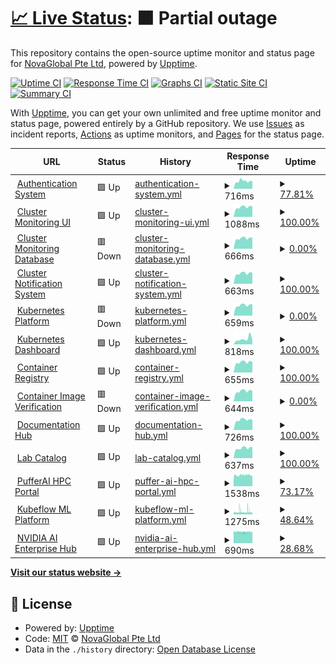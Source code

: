 # [📈 Live Status](https://nvgsg.github.io/lab-upptime): <!--live status--> **🟧 Partial outage**

This repository contains the open-source uptime monitor and status page for [NovaGlobal Pte Ltd](novaglobal.com.sg), powered by [Upptime](https://github.com/upptime/upptime).

[![Uptime CI](https://github.com/nvgsg/lab-upptime/workflows/Uptime%20CI/badge.svg)](https://github.com/nvgsg/lab-upptime/actions?query=workflow%3A%22Uptime+CI%22)
[![Response Time CI](https://github.com/nvgsg/lab-upptime/workflows/Response%20Time%20CI/badge.svg)](https://github.com/nvgsg/lab-upptime/actions?query=workflow%3A%22Response+Time+CI%22)
[![Graphs CI](https://github.com/nvgsg/lab-upptime/workflows/Graphs%20CI/badge.svg)](https://github.com/nvgsg/lab-upptime/actions?query=workflow%3A%22Graphs+CI%22)
[![Static Site CI](https://github.com/nvgsg/lab-upptime/workflows/Static%20Site%20CI/badge.svg)](https://github.com/nvgsg/lab-upptime/actions?query=workflow%3A%22Static+Site+CI%22)
[![Summary CI](https://github.com/nvgsg/lab-upptime/workflows/Summary%20CI/badge.svg)](https://github.com/nvgsg/lab-upptime/actions?query=workflow%3A%22Summary+CI%22)

With [Upptime](https://upptime.js.org), you can get your own unlimited and free uptime monitor and status page, powered entirely by a GitHub repository. We use [Issues](https://github.com/nvgsg/lab-upptime/issues) as incident reports, [Actions](https://github.com/nvgsg/lab-upptime/actions) as uptime monitors, and [Pages](https://nvgsg.github.io/lab-upptime) for the status page.

<!--start: status pages-->
<!-- This summary is generated by Upptime (https://github.com/upptime/upptime) -->
<!-- Do not edit this manually, your changes will be overwritten -->
<!-- prettier-ignore -->
| URL | Status | History | Response Time | Uptime |
| --- | ------ | ------- | ------------- | ------ |
| <img alt="" src="https://icons.duckduckgo.com/ip3/auth.lab.novaglobal.com.sg.ico" height="13"> [Authentication System](https://auth.lab.novaglobal.com.sg) | 🟩 Up | [authentication-system.yml](https://github.com/nvgsg/lab-upptime/commits/HEAD/history/authentication-system.yml) | <details><summary><img alt="Response time graph" src="./graphs/authentication-system/response-time-week.png" height="20"> 716ms</summary><br><a href="https://nvgsg.github.io/lab-upptime/history/authentication-system"><img alt="Response time 997" src="https://img.shields.io/endpoint?url=https%3A%2F%2Fraw.githubusercontent.com%2Fnvgsg%2Flab-upptime%2FHEAD%2Fapi%2Fauthentication-system%2Fresponse-time.json"></a><br><a href="https://nvgsg.github.io/lab-upptime/history/authentication-system"><img alt="24-hour response time 707" src="https://img.shields.io/endpoint?url=https%3A%2F%2Fraw.githubusercontent.com%2Fnvgsg%2Flab-upptime%2FHEAD%2Fapi%2Fauthentication-system%2Fresponse-time-day.json"></a><br><a href="https://nvgsg.github.io/lab-upptime/history/authentication-system"><img alt="7-day response time 716" src="https://img.shields.io/endpoint?url=https%3A%2F%2Fraw.githubusercontent.com%2Fnvgsg%2Flab-upptime%2FHEAD%2Fapi%2Fauthentication-system%2Fresponse-time-week.json"></a><br><a href="https://nvgsg.github.io/lab-upptime/history/authentication-system"><img alt="30-day response time 717" src="https://img.shields.io/endpoint?url=https%3A%2F%2Fraw.githubusercontent.com%2Fnvgsg%2Flab-upptime%2FHEAD%2Fapi%2Fauthentication-system%2Fresponse-time-month.json"></a><br><a href="https://nvgsg.github.io/lab-upptime/history/authentication-system"><img alt="1-year response time 997" src="https://img.shields.io/endpoint?url=https%3A%2F%2Fraw.githubusercontent.com%2Fnvgsg%2Flab-upptime%2FHEAD%2Fapi%2Fauthentication-system%2Fresponse-time-year.json"></a></details> | <details><summary><a href="https://nvgsg.github.io/lab-upptime/history/authentication-system">77.81%</a></summary><a href="https://nvgsg.github.io/lab-upptime/history/authentication-system"><img alt="All-time uptime 73.61%" src="https://img.shields.io/endpoint?url=https%3A%2F%2Fraw.githubusercontent.com%2Fnvgsg%2Flab-upptime%2FHEAD%2Fapi%2Fauthentication-system%2Fuptime.json"></a><br><a href="https://nvgsg.github.io/lab-upptime/history/authentication-system"><img alt="24-hour uptime 100.00%" src="https://img.shields.io/endpoint?url=https%3A%2F%2Fraw.githubusercontent.com%2Fnvgsg%2Flab-upptime%2FHEAD%2Fapi%2Fauthentication-system%2Fuptime-day.json"></a><br><a href="https://nvgsg.github.io/lab-upptime/history/authentication-system"><img alt="7-day uptime 77.81%" src="https://img.shields.io/endpoint?url=https%3A%2F%2Fraw.githubusercontent.com%2Fnvgsg%2Flab-upptime%2FHEAD%2Fapi%2Fauthentication-system%2Fuptime-week.json"></a><br><a href="https://nvgsg.github.io/lab-upptime/history/authentication-system"><img alt="30-day uptime 51.02%" src="https://img.shields.io/endpoint?url=https%3A%2F%2Fraw.githubusercontent.com%2Fnvgsg%2Flab-upptime%2FHEAD%2Fapi%2Fauthentication-system%2Fuptime-month.json"></a><br><a href="https://nvgsg.github.io/lab-upptime/history/authentication-system"><img alt="1-year uptime 73.61%" src="https://img.shields.io/endpoint?url=https%3A%2F%2Fraw.githubusercontent.com%2Fnvgsg%2Flab-upptime%2FHEAD%2Fapi%2Fauthentication-system%2Fuptime-year.json"></a></details>
| <img alt="" src="https://icons.duckduckgo.com/ip3/monitor.lab.novaglobal.com.sg.ico" height="13"> [Cluster Monitoring UI](https://monitor.lab.novaglobal.com.sg) | 🟩 Up | [cluster-monitoring-ui.yml](https://github.com/nvgsg/lab-upptime/commits/HEAD/history/cluster-monitoring-ui.yml) | <details><summary><img alt="Response time graph" src="./graphs/cluster-monitoring-ui/response-time-week.png" height="20"> 1088ms</summary><br><a href="https://nvgsg.github.io/lab-upptime/history/cluster-monitoring-ui"><img alt="Response time 1280" src="https://img.shields.io/endpoint?url=https%3A%2F%2Fraw.githubusercontent.com%2Fnvgsg%2Flab-upptime%2FHEAD%2Fapi%2Fcluster-monitoring-ui%2Fresponse-time.json"></a><br><a href="https://nvgsg.github.io/lab-upptime/history/cluster-monitoring-ui"><img alt="24-hour response time 1174" src="https://img.shields.io/endpoint?url=https%3A%2F%2Fraw.githubusercontent.com%2Fnvgsg%2Flab-upptime%2FHEAD%2Fapi%2Fcluster-monitoring-ui%2Fresponse-time-day.json"></a><br><a href="https://nvgsg.github.io/lab-upptime/history/cluster-monitoring-ui"><img alt="7-day response time 1088" src="https://img.shields.io/endpoint?url=https%3A%2F%2Fraw.githubusercontent.com%2Fnvgsg%2Flab-upptime%2FHEAD%2Fapi%2Fcluster-monitoring-ui%2Fresponse-time-week.json"></a><br><a href="https://nvgsg.github.io/lab-upptime/history/cluster-monitoring-ui"><img alt="30-day response time 968" src="https://img.shields.io/endpoint?url=https%3A%2F%2Fraw.githubusercontent.com%2Fnvgsg%2Flab-upptime%2FHEAD%2Fapi%2Fcluster-monitoring-ui%2Fresponse-time-month.json"></a><br><a href="https://nvgsg.github.io/lab-upptime/history/cluster-monitoring-ui"><img alt="1-year response time 1280" src="https://img.shields.io/endpoint?url=https%3A%2F%2Fraw.githubusercontent.com%2Fnvgsg%2Flab-upptime%2FHEAD%2Fapi%2Fcluster-monitoring-ui%2Fresponse-time-year.json"></a></details> | <details><summary><a href="https://nvgsg.github.io/lab-upptime/history/cluster-monitoring-ui">100.00%</a></summary><a href="https://nvgsg.github.io/lab-upptime/history/cluster-monitoring-ui"><img alt="All-time uptime 84.05%" src="https://img.shields.io/endpoint?url=https%3A%2F%2Fraw.githubusercontent.com%2Fnvgsg%2Flab-upptime%2FHEAD%2Fapi%2Fcluster-monitoring-ui%2Fuptime.json"></a><br><a href="https://nvgsg.github.io/lab-upptime/history/cluster-monitoring-ui"><img alt="24-hour uptime 100.00%" src="https://img.shields.io/endpoint?url=https%3A%2F%2Fraw.githubusercontent.com%2Fnvgsg%2Flab-upptime%2FHEAD%2Fapi%2Fcluster-monitoring-ui%2Fuptime-day.json"></a><br><a href="https://nvgsg.github.io/lab-upptime/history/cluster-monitoring-ui"><img alt="7-day uptime 100.00%" src="https://img.shields.io/endpoint?url=https%3A%2F%2Fraw.githubusercontent.com%2Fnvgsg%2Flab-upptime%2FHEAD%2Fapi%2Fcluster-monitoring-ui%2Fuptime-week.json"></a><br><a href="https://nvgsg.github.io/lab-upptime/history/cluster-monitoring-ui"><img alt="30-day uptime 68.68%" src="https://img.shields.io/endpoint?url=https%3A%2F%2Fraw.githubusercontent.com%2Fnvgsg%2Flab-upptime%2FHEAD%2Fapi%2Fcluster-monitoring-ui%2Fuptime-month.json"></a><br><a href="https://nvgsg.github.io/lab-upptime/history/cluster-monitoring-ui"><img alt="1-year uptime 84.05%" src="https://img.shields.io/endpoint?url=https%3A%2F%2Fraw.githubusercontent.com%2Fnvgsg%2Flab-upptime%2FHEAD%2Fapi%2Fcluster-monitoring-ui%2Fuptime-year.json"></a></details>
| <img alt="" src="https://icons.duckduckgo.com/ip3/prometheus.lab.novaglobal.com.sg.ico" height="13"> [Cluster Monitoring Database](https://prometheus.lab.novaglobal.com.sg) | 🟥 Down | [cluster-monitoring-database.yml](https://github.com/nvgsg/lab-upptime/commits/HEAD/history/cluster-monitoring-database.yml) | <details><summary><img alt="Response time graph" src="./graphs/cluster-monitoring-database/response-time-week.png" height="20"> 666ms</summary><br><a href="https://nvgsg.github.io/lab-upptime/history/cluster-monitoring-database"><img alt="Response time 914" src="https://img.shields.io/endpoint?url=https%3A%2F%2Fraw.githubusercontent.com%2Fnvgsg%2Flab-upptime%2FHEAD%2Fapi%2Fcluster-monitoring-database%2Fresponse-time.json"></a><br><a href="https://nvgsg.github.io/lab-upptime/history/cluster-monitoring-database"><img alt="24-hour response time 692" src="https://img.shields.io/endpoint?url=https%3A%2F%2Fraw.githubusercontent.com%2Fnvgsg%2Flab-upptime%2FHEAD%2Fapi%2Fcluster-monitoring-database%2Fresponse-time-day.json"></a><br><a href="https://nvgsg.github.io/lab-upptime/history/cluster-monitoring-database"><img alt="7-day response time 666" src="https://img.shields.io/endpoint?url=https%3A%2F%2Fraw.githubusercontent.com%2Fnvgsg%2Flab-upptime%2FHEAD%2Fapi%2Fcluster-monitoring-database%2Fresponse-time-week.json"></a><br><a href="https://nvgsg.github.io/lab-upptime/history/cluster-monitoring-database"><img alt="30-day response time 687" src="https://img.shields.io/endpoint?url=https%3A%2F%2Fraw.githubusercontent.com%2Fnvgsg%2Flab-upptime%2FHEAD%2Fapi%2Fcluster-monitoring-database%2Fresponse-time-month.json"></a><br><a href="https://nvgsg.github.io/lab-upptime/history/cluster-monitoring-database"><img alt="1-year response time 914" src="https://img.shields.io/endpoint?url=https%3A%2F%2Fraw.githubusercontent.com%2Fnvgsg%2Flab-upptime%2FHEAD%2Fapi%2Fcluster-monitoring-database%2Fresponse-time-year.json"></a></details> | <details><summary><a href="https://nvgsg.github.io/lab-upptime/history/cluster-monitoring-database">0.00%</a></summary><a href="https://nvgsg.github.io/lab-upptime/history/cluster-monitoring-database"><img alt="All-time uptime 0.00%" src="https://img.shields.io/endpoint?url=https%3A%2F%2Fraw.githubusercontent.com%2Fnvgsg%2Flab-upptime%2FHEAD%2Fapi%2Fcluster-monitoring-database%2Fuptime.json"></a><br><a href="https://nvgsg.github.io/lab-upptime/history/cluster-monitoring-database"><img alt="24-hour uptime 0.00%" src="https://img.shields.io/endpoint?url=https%3A%2F%2Fraw.githubusercontent.com%2Fnvgsg%2Flab-upptime%2FHEAD%2Fapi%2Fcluster-monitoring-database%2Fuptime-day.json"></a><br><a href="https://nvgsg.github.io/lab-upptime/history/cluster-monitoring-database"><img alt="7-day uptime 0.00%" src="https://img.shields.io/endpoint?url=https%3A%2F%2Fraw.githubusercontent.com%2Fnvgsg%2Flab-upptime%2FHEAD%2Fapi%2Fcluster-monitoring-database%2Fuptime-week.json"></a><br><a href="https://nvgsg.github.io/lab-upptime/history/cluster-monitoring-database"><img alt="30-day uptime 1.38%" src="https://img.shields.io/endpoint?url=https%3A%2F%2Fraw.githubusercontent.com%2Fnvgsg%2Flab-upptime%2FHEAD%2Fapi%2Fcluster-monitoring-database%2Fuptime-month.json"></a><br><a href="https://nvgsg.github.io/lab-upptime/history/cluster-monitoring-database"><img alt="1-year uptime 0.00%" src="https://img.shields.io/endpoint?url=https%3A%2F%2Fraw.githubusercontent.com%2Fnvgsg%2Flab-upptime%2FHEAD%2Fapi%2Fcluster-monitoring-database%2Fuptime-year.json"></a></details>
| <img alt="" src="https://icons.duckduckgo.com/ip3/alertmanager.lab.novaglobal.com.sg.ico" height="13"> [Cluster Notification System](https://alertmanager.lab.novaglobal.com.sg) | 🟩 Up | [cluster-notification-system.yml](https://github.com/nvgsg/lab-upptime/commits/HEAD/history/cluster-notification-system.yml) | <details><summary><img alt="Response time graph" src="./graphs/cluster-notification-system/response-time-week.png" height="20"> 663ms</summary><br><a href="https://nvgsg.github.io/lab-upptime/history/cluster-notification-system"><img alt="Response time 890" src="https://img.shields.io/endpoint?url=https%3A%2F%2Fraw.githubusercontent.com%2Fnvgsg%2Flab-upptime%2FHEAD%2Fapi%2Fcluster-notification-system%2Fresponse-time.json"></a><br><a href="https://nvgsg.github.io/lab-upptime/history/cluster-notification-system"><img alt="24-hour response time 700" src="https://img.shields.io/endpoint?url=https%3A%2F%2Fraw.githubusercontent.com%2Fnvgsg%2Flab-upptime%2FHEAD%2Fapi%2Fcluster-notification-system%2Fresponse-time-day.json"></a><br><a href="https://nvgsg.github.io/lab-upptime/history/cluster-notification-system"><img alt="7-day response time 663" src="https://img.shields.io/endpoint?url=https%3A%2F%2Fraw.githubusercontent.com%2Fnvgsg%2Flab-upptime%2FHEAD%2Fapi%2Fcluster-notification-system%2Fresponse-time-week.json"></a><br><a href="https://nvgsg.github.io/lab-upptime/history/cluster-notification-system"><img alt="30-day response time 671" src="https://img.shields.io/endpoint?url=https%3A%2F%2Fraw.githubusercontent.com%2Fnvgsg%2Flab-upptime%2FHEAD%2Fapi%2Fcluster-notification-system%2Fresponse-time-month.json"></a><br><a href="https://nvgsg.github.io/lab-upptime/history/cluster-notification-system"><img alt="1-year response time 890" src="https://img.shields.io/endpoint?url=https%3A%2F%2Fraw.githubusercontent.com%2Fnvgsg%2Flab-upptime%2FHEAD%2Fapi%2Fcluster-notification-system%2Fresponse-time-year.json"></a></details> | <details><summary><a href="https://nvgsg.github.io/lab-upptime/history/cluster-notification-system">100.00%</a></summary><a href="https://nvgsg.github.io/lab-upptime/history/cluster-notification-system"><img alt="All-time uptime 84.05%" src="https://img.shields.io/endpoint?url=https%3A%2F%2Fraw.githubusercontent.com%2Fnvgsg%2Flab-upptime%2FHEAD%2Fapi%2Fcluster-notification-system%2Fuptime.json"></a><br><a href="https://nvgsg.github.io/lab-upptime/history/cluster-notification-system"><img alt="24-hour uptime 100.00%" src="https://img.shields.io/endpoint?url=https%3A%2F%2Fraw.githubusercontent.com%2Fnvgsg%2Flab-upptime%2FHEAD%2Fapi%2Fcluster-notification-system%2Fuptime-day.json"></a><br><a href="https://nvgsg.github.io/lab-upptime/history/cluster-notification-system"><img alt="7-day uptime 100.00%" src="https://img.shields.io/endpoint?url=https%3A%2F%2Fraw.githubusercontent.com%2Fnvgsg%2Flab-upptime%2FHEAD%2Fapi%2Fcluster-notification-system%2Fuptime-week.json"></a><br><a href="https://nvgsg.github.io/lab-upptime/history/cluster-notification-system"><img alt="30-day uptime 68.69%" src="https://img.shields.io/endpoint?url=https%3A%2F%2Fraw.githubusercontent.com%2Fnvgsg%2Flab-upptime%2FHEAD%2Fapi%2Fcluster-notification-system%2Fuptime-month.json"></a><br><a href="https://nvgsg.github.io/lab-upptime/history/cluster-notification-system"><img alt="1-year uptime 84.05%" src="https://img.shields.io/endpoint?url=https%3A%2F%2Fraw.githubusercontent.com%2Fnvgsg%2Flab-upptime%2FHEAD%2Fapi%2Fcluster-notification-system%2Fuptime-year.json"></a></details>
| <img alt="" src="https://icons.duckduckgo.com/ip3/kubesphere.lab.novaglobal.com.sg.ico" height="13"> [Kubernetes Platform](https://kubesphere.lab.novaglobal.com.sg) | 🟥 Down | [kubernetes-platform.yml](https://github.com/nvgsg/lab-upptime/commits/HEAD/history/kubernetes-platform.yml) | <details><summary><img alt="Response time graph" src="./graphs/kubernetes-platform/response-time-week.png" height="20"> 659ms</summary><br><a href="https://nvgsg.github.io/lab-upptime/history/kubernetes-platform"><img alt="Response time 964" src="https://img.shields.io/endpoint?url=https%3A%2F%2Fraw.githubusercontent.com%2Fnvgsg%2Flab-upptime%2FHEAD%2Fapi%2Fkubernetes-platform%2Fresponse-time.json"></a><br><a href="https://nvgsg.github.io/lab-upptime/history/kubernetes-platform"><img alt="24-hour response time 717" src="https://img.shields.io/endpoint?url=https%3A%2F%2Fraw.githubusercontent.com%2Fnvgsg%2Flab-upptime%2FHEAD%2Fapi%2Fkubernetes-platform%2Fresponse-time-day.json"></a><br><a href="https://nvgsg.github.io/lab-upptime/history/kubernetes-platform"><img alt="7-day response time 659" src="https://img.shields.io/endpoint?url=https%3A%2F%2Fraw.githubusercontent.com%2Fnvgsg%2Flab-upptime%2FHEAD%2Fapi%2Fkubernetes-platform%2Fresponse-time-week.json"></a><br><a href="https://nvgsg.github.io/lab-upptime/history/kubernetes-platform"><img alt="30-day response time 674" src="https://img.shields.io/endpoint?url=https%3A%2F%2Fraw.githubusercontent.com%2Fnvgsg%2Flab-upptime%2FHEAD%2Fapi%2Fkubernetes-platform%2Fresponse-time-month.json"></a><br><a href="https://nvgsg.github.io/lab-upptime/history/kubernetes-platform"><img alt="1-year response time 964" src="https://img.shields.io/endpoint?url=https%3A%2F%2Fraw.githubusercontent.com%2Fnvgsg%2Flab-upptime%2FHEAD%2Fapi%2Fkubernetes-platform%2Fresponse-time-year.json"></a></details> | <details><summary><a href="https://nvgsg.github.io/lab-upptime/history/kubernetes-platform">0.00%</a></summary><a href="https://nvgsg.github.io/lab-upptime/history/kubernetes-platform"><img alt="All-time uptime 36.17%" src="https://img.shields.io/endpoint?url=https%3A%2F%2Fraw.githubusercontent.com%2Fnvgsg%2Flab-upptime%2FHEAD%2Fapi%2Fkubernetes-platform%2Fuptime.json"></a><br><a href="https://nvgsg.github.io/lab-upptime/history/kubernetes-platform"><img alt="24-hour uptime 0.00%" src="https://img.shields.io/endpoint?url=https%3A%2F%2Fraw.githubusercontent.com%2Fnvgsg%2Flab-upptime%2FHEAD%2Fapi%2Fkubernetes-platform%2Fuptime-day.json"></a><br><a href="https://nvgsg.github.io/lab-upptime/history/kubernetes-platform"><img alt="7-day uptime 0.00%" src="https://img.shields.io/endpoint?url=https%3A%2F%2Fraw.githubusercontent.com%2Fnvgsg%2Flab-upptime%2FHEAD%2Fapi%2Fkubernetes-platform%2Fuptime-week.json"></a><br><a href="https://nvgsg.github.io/lab-upptime/history/kubernetes-platform"><img alt="30-day uptime 1.38%" src="https://img.shields.io/endpoint?url=https%3A%2F%2Fraw.githubusercontent.com%2Fnvgsg%2Flab-upptime%2FHEAD%2Fapi%2Fkubernetes-platform%2Fuptime-month.json"></a><br><a href="https://nvgsg.github.io/lab-upptime/history/kubernetes-platform"><img alt="1-year uptime 36.17%" src="https://img.shields.io/endpoint?url=https%3A%2F%2Fraw.githubusercontent.com%2Fnvgsg%2Flab-upptime%2FHEAD%2Fapi%2Fkubernetes-platform%2Fuptime-year.json"></a></details>
| <img alt="" src="https://icons.duckduckgo.com/ip3/dashboard.lab.novaglobal.com.sg.ico" height="13"> [Kubernetes Dashboard](https://dashboard.lab.novaglobal.com.sg) | 🟩 Up | [kubernetes-dashboard.yml](https://github.com/nvgsg/lab-upptime/commits/HEAD/history/kubernetes-dashboard.yml) | <details><summary><img alt="Response time graph" src="./graphs/kubernetes-dashboard/response-time-week.png" height="20"> 818ms</summary><br><a href="https://nvgsg.github.io/lab-upptime/history/kubernetes-dashboard"><img alt="Response time 905" src="https://img.shields.io/endpoint?url=https%3A%2F%2Fraw.githubusercontent.com%2Fnvgsg%2Flab-upptime%2FHEAD%2Fapi%2Fkubernetes-dashboard%2Fresponse-time.json"></a><br><a href="https://nvgsg.github.io/lab-upptime/history/kubernetes-dashboard"><img alt="24-hour response time 661" src="https://img.shields.io/endpoint?url=https%3A%2F%2Fraw.githubusercontent.com%2Fnvgsg%2Flab-upptime%2FHEAD%2Fapi%2Fkubernetes-dashboard%2Fresponse-time-day.json"></a><br><a href="https://nvgsg.github.io/lab-upptime/history/kubernetes-dashboard"><img alt="7-day response time 818" src="https://img.shields.io/endpoint?url=https%3A%2F%2Fraw.githubusercontent.com%2Fnvgsg%2Flab-upptime%2FHEAD%2Fapi%2Fkubernetes-dashboard%2Fresponse-time-week.json"></a><br><a href="https://nvgsg.github.io/lab-upptime/history/kubernetes-dashboard"><img alt="30-day response time 719" src="https://img.shields.io/endpoint?url=https%3A%2F%2Fraw.githubusercontent.com%2Fnvgsg%2Flab-upptime%2FHEAD%2Fapi%2Fkubernetes-dashboard%2Fresponse-time-month.json"></a><br><a href="https://nvgsg.github.io/lab-upptime/history/kubernetes-dashboard"><img alt="1-year response time 905" src="https://img.shields.io/endpoint?url=https%3A%2F%2Fraw.githubusercontent.com%2Fnvgsg%2Flab-upptime%2FHEAD%2Fapi%2Fkubernetes-dashboard%2Fresponse-time-year.json"></a></details> | <details><summary><a href="https://nvgsg.github.io/lab-upptime/history/kubernetes-dashboard">100.00%</a></summary><a href="https://nvgsg.github.io/lab-upptime/history/kubernetes-dashboard"><img alt="All-time uptime 83.90%" src="https://img.shields.io/endpoint?url=https%3A%2F%2Fraw.githubusercontent.com%2Fnvgsg%2Flab-upptime%2FHEAD%2Fapi%2Fkubernetes-dashboard%2Fuptime.json"></a><br><a href="https://nvgsg.github.io/lab-upptime/history/kubernetes-dashboard"><img alt="24-hour uptime 100.00%" src="https://img.shields.io/endpoint?url=https%3A%2F%2Fraw.githubusercontent.com%2Fnvgsg%2Flab-upptime%2FHEAD%2Fapi%2Fkubernetes-dashboard%2Fuptime-day.json"></a><br><a href="https://nvgsg.github.io/lab-upptime/history/kubernetes-dashboard"><img alt="7-day uptime 100.00%" src="https://img.shields.io/endpoint?url=https%3A%2F%2Fraw.githubusercontent.com%2Fnvgsg%2Flab-upptime%2FHEAD%2Fapi%2Fkubernetes-dashboard%2Fuptime-week.json"></a><br><a href="https://nvgsg.github.io/lab-upptime/history/kubernetes-dashboard"><img alt="30-day uptime 68.66%" src="https://img.shields.io/endpoint?url=https%3A%2F%2Fraw.githubusercontent.com%2Fnvgsg%2Flab-upptime%2FHEAD%2Fapi%2Fkubernetes-dashboard%2Fuptime-month.json"></a><br><a href="https://nvgsg.github.io/lab-upptime/history/kubernetes-dashboard"><img alt="1-year uptime 83.90%" src="https://img.shields.io/endpoint?url=https%3A%2F%2Fraw.githubusercontent.com%2Fnvgsg%2Flab-upptime%2FHEAD%2Fapi%2Fkubernetes-dashboard%2Fuptime-year.json"></a></details>
| <img alt="" src="https://icons.duckduckgo.com/ip3/harbor.lab.novaglobal.com.sg.ico" height="13"> [Container Registry](https://harbor.lab.novaglobal.com.sg) | 🟩 Up | [container-registry.yml](https://github.com/nvgsg/lab-upptime/commits/HEAD/history/container-registry.yml) | <details><summary><img alt="Response time graph" src="./graphs/container-registry/response-time-week.png" height="20"> 655ms</summary><br><a href="https://nvgsg.github.io/lab-upptime/history/container-registry"><img alt="Response time 880" src="https://img.shields.io/endpoint?url=https%3A%2F%2Fraw.githubusercontent.com%2Fnvgsg%2Flab-upptime%2FHEAD%2Fapi%2Fcontainer-registry%2Fresponse-time.json"></a><br><a href="https://nvgsg.github.io/lab-upptime/history/container-registry"><img alt="24-hour response time 665" src="https://img.shields.io/endpoint?url=https%3A%2F%2Fraw.githubusercontent.com%2Fnvgsg%2Flab-upptime%2FHEAD%2Fapi%2Fcontainer-registry%2Fresponse-time-day.json"></a><br><a href="https://nvgsg.github.io/lab-upptime/history/container-registry"><img alt="7-day response time 655" src="https://img.shields.io/endpoint?url=https%3A%2F%2Fraw.githubusercontent.com%2Fnvgsg%2Flab-upptime%2FHEAD%2Fapi%2Fcontainer-registry%2Fresponse-time-week.json"></a><br><a href="https://nvgsg.github.io/lab-upptime/history/container-registry"><img alt="30-day response time 665" src="https://img.shields.io/endpoint?url=https%3A%2F%2Fraw.githubusercontent.com%2Fnvgsg%2Flab-upptime%2FHEAD%2Fapi%2Fcontainer-registry%2Fresponse-time-month.json"></a><br><a href="https://nvgsg.github.io/lab-upptime/history/container-registry"><img alt="1-year response time 880" src="https://img.shields.io/endpoint?url=https%3A%2F%2Fraw.githubusercontent.com%2Fnvgsg%2Flab-upptime%2FHEAD%2Fapi%2Fcontainer-registry%2Fresponse-time-year.json"></a></details> | <details><summary><a href="https://nvgsg.github.io/lab-upptime/history/container-registry">100.00%</a></summary><a href="https://nvgsg.github.io/lab-upptime/history/container-registry"><img alt="All-time uptime 84.03%" src="https://img.shields.io/endpoint?url=https%3A%2F%2Fraw.githubusercontent.com%2Fnvgsg%2Flab-upptime%2FHEAD%2Fapi%2Fcontainer-registry%2Fuptime.json"></a><br><a href="https://nvgsg.github.io/lab-upptime/history/container-registry"><img alt="24-hour uptime 100.00%" src="https://img.shields.io/endpoint?url=https%3A%2F%2Fraw.githubusercontent.com%2Fnvgsg%2Flab-upptime%2FHEAD%2Fapi%2Fcontainer-registry%2Fuptime-day.json"></a><br><a href="https://nvgsg.github.io/lab-upptime/history/container-registry"><img alt="7-day uptime 100.00%" src="https://img.shields.io/endpoint?url=https%3A%2F%2Fraw.githubusercontent.com%2Fnvgsg%2Flab-upptime%2FHEAD%2Fapi%2Fcontainer-registry%2Fuptime-week.json"></a><br><a href="https://nvgsg.github.io/lab-upptime/history/container-registry"><img alt="30-day uptime 68.70%" src="https://img.shields.io/endpoint?url=https%3A%2F%2Fraw.githubusercontent.com%2Fnvgsg%2Flab-upptime%2FHEAD%2Fapi%2Fcontainer-registry%2Fuptime-month.json"></a><br><a href="https://nvgsg.github.io/lab-upptime/history/container-registry"><img alt="1-year uptime 84.03%" src="https://img.shields.io/endpoint?url=https%3A%2F%2Fraw.githubusercontent.com%2Fnvgsg%2Flab-upptime%2FHEAD%2Fapi%2Fcontainer-registry%2Fuptime-year.json"></a></details>
| <img alt="" src="https://icons.duckduckgo.com/ip3/notary.lab.novaglobal.com.sg.ico" height="13"> [Container Image Verification](https://notary.lab.novaglobal.com.sg) | 🟥 Down | [container-image-verification.yml](https://github.com/nvgsg/lab-upptime/commits/HEAD/history/container-image-verification.yml) | <details><summary><img alt="Response time graph" src="./graphs/container-image-verification/response-time-week.png" height="20"> 644ms</summary><br><a href="https://nvgsg.github.io/lab-upptime/history/container-image-verification"><img alt="Response time 963" src="https://img.shields.io/endpoint?url=https%3A%2F%2Fraw.githubusercontent.com%2Fnvgsg%2Flab-upptime%2FHEAD%2Fapi%2Fcontainer-image-verification%2Fresponse-time.json"></a><br><a href="https://nvgsg.github.io/lab-upptime/history/container-image-verification"><img alt="24-hour response time 653" src="https://img.shields.io/endpoint?url=https%3A%2F%2Fraw.githubusercontent.com%2Fnvgsg%2Flab-upptime%2FHEAD%2Fapi%2Fcontainer-image-verification%2Fresponse-time-day.json"></a><br><a href="https://nvgsg.github.io/lab-upptime/history/container-image-verification"><img alt="7-day response time 644" src="https://img.shields.io/endpoint?url=https%3A%2F%2Fraw.githubusercontent.com%2Fnvgsg%2Flab-upptime%2FHEAD%2Fapi%2Fcontainer-image-verification%2Fresponse-time-week.json"></a><br><a href="https://nvgsg.github.io/lab-upptime/history/container-image-verification"><img alt="30-day response time 670" src="https://img.shields.io/endpoint?url=https%3A%2F%2Fraw.githubusercontent.com%2Fnvgsg%2Flab-upptime%2FHEAD%2Fapi%2Fcontainer-image-verification%2Fresponse-time-month.json"></a><br><a href="https://nvgsg.github.io/lab-upptime/history/container-image-verification"><img alt="1-year response time 963" src="https://img.shields.io/endpoint?url=https%3A%2F%2Fraw.githubusercontent.com%2Fnvgsg%2Flab-upptime%2FHEAD%2Fapi%2Fcontainer-image-verification%2Fresponse-time-year.json"></a></details> | <details><summary><a href="https://nvgsg.github.io/lab-upptime/history/container-image-verification">0.00%</a></summary><a href="https://nvgsg.github.io/lab-upptime/history/container-image-verification"><img alt="All-time uptime 0.00%" src="https://img.shields.io/endpoint?url=https%3A%2F%2Fraw.githubusercontent.com%2Fnvgsg%2Flab-upptime%2FHEAD%2Fapi%2Fcontainer-image-verification%2Fuptime.json"></a><br><a href="https://nvgsg.github.io/lab-upptime/history/container-image-verification"><img alt="24-hour uptime 0.00%" src="https://img.shields.io/endpoint?url=https%3A%2F%2Fraw.githubusercontent.com%2Fnvgsg%2Flab-upptime%2FHEAD%2Fapi%2Fcontainer-image-verification%2Fuptime-day.json"></a><br><a href="https://nvgsg.github.io/lab-upptime/history/container-image-verification"><img alt="7-day uptime 0.00%" src="https://img.shields.io/endpoint?url=https%3A%2F%2Fraw.githubusercontent.com%2Fnvgsg%2Flab-upptime%2FHEAD%2Fapi%2Fcontainer-image-verification%2Fuptime-week.json"></a><br><a href="https://nvgsg.github.io/lab-upptime/history/container-image-verification"><img alt="30-day uptime 1.38%" src="https://img.shields.io/endpoint?url=https%3A%2F%2Fraw.githubusercontent.com%2Fnvgsg%2Flab-upptime%2FHEAD%2Fapi%2Fcontainer-image-verification%2Fuptime-month.json"></a><br><a href="https://nvgsg.github.io/lab-upptime/history/container-image-verification"><img alt="1-year uptime 0.00%" src="https://img.shields.io/endpoint?url=https%3A%2F%2Fraw.githubusercontent.com%2Fnvgsg%2Flab-upptime%2FHEAD%2Fapi%2Fcontainer-image-verification%2Fuptime-year.json"></a></details>
| <img alt="" src="https://icons.duckduckgo.com/ip3/docs.lab.novaglobal.com.sg.ico" height="13"> [Documentation Hub](https://docs.lab.novaglobal.com.sg) | 🟩 Up | [documentation-hub.yml](https://github.com/nvgsg/lab-upptime/commits/HEAD/history/documentation-hub.yml) | <details><summary><img alt="Response time graph" src="./graphs/documentation-hub/response-time-week.png" height="20"> 726ms</summary><br><a href="https://nvgsg.github.io/lab-upptime/history/documentation-hub"><img alt="Response time 1136" src="https://img.shields.io/endpoint?url=https%3A%2F%2Fraw.githubusercontent.com%2Fnvgsg%2Flab-upptime%2FHEAD%2Fapi%2Fdocumentation-hub%2Fresponse-time.json"></a><br><a href="https://nvgsg.github.io/lab-upptime/history/documentation-hub"><img alt="24-hour response time 716" src="https://img.shields.io/endpoint?url=https%3A%2F%2Fraw.githubusercontent.com%2Fnvgsg%2Flab-upptime%2FHEAD%2Fapi%2Fdocumentation-hub%2Fresponse-time-day.json"></a><br><a href="https://nvgsg.github.io/lab-upptime/history/documentation-hub"><img alt="7-day response time 726" src="https://img.shields.io/endpoint?url=https%3A%2F%2Fraw.githubusercontent.com%2Fnvgsg%2Flab-upptime%2FHEAD%2Fapi%2Fdocumentation-hub%2Fresponse-time-week.json"></a><br><a href="https://nvgsg.github.io/lab-upptime/history/documentation-hub"><img alt="30-day response time 1703" src="https://img.shields.io/endpoint?url=https%3A%2F%2Fraw.githubusercontent.com%2Fnvgsg%2Flab-upptime%2FHEAD%2Fapi%2Fdocumentation-hub%2Fresponse-time-month.json"></a><br><a href="https://nvgsg.github.io/lab-upptime/history/documentation-hub"><img alt="1-year response time 1136" src="https://img.shields.io/endpoint?url=https%3A%2F%2Fraw.githubusercontent.com%2Fnvgsg%2Flab-upptime%2FHEAD%2Fapi%2Fdocumentation-hub%2Fresponse-time-year.json"></a></details> | <details><summary><a href="https://nvgsg.github.io/lab-upptime/history/documentation-hub">100.00%</a></summary><a href="https://nvgsg.github.io/lab-upptime/history/documentation-hub"><img alt="All-time uptime 83.62%" src="https://img.shields.io/endpoint?url=https%3A%2F%2Fraw.githubusercontent.com%2Fnvgsg%2Flab-upptime%2FHEAD%2Fapi%2Fdocumentation-hub%2Fuptime.json"></a><br><a href="https://nvgsg.github.io/lab-upptime/history/documentation-hub"><img alt="24-hour uptime 100.00%" src="https://img.shields.io/endpoint?url=https%3A%2F%2Fraw.githubusercontent.com%2Fnvgsg%2Flab-upptime%2FHEAD%2Fapi%2Fdocumentation-hub%2Fuptime-day.json"></a><br><a href="https://nvgsg.github.io/lab-upptime/history/documentation-hub"><img alt="7-day uptime 100.00%" src="https://img.shields.io/endpoint?url=https%3A%2F%2Fraw.githubusercontent.com%2Fnvgsg%2Flab-upptime%2FHEAD%2Fapi%2Fdocumentation-hub%2Fuptime-week.json"></a><br><a href="https://nvgsg.github.io/lab-upptime/history/documentation-hub"><img alt="30-day uptime 68.41%" src="https://img.shields.io/endpoint?url=https%3A%2F%2Fraw.githubusercontent.com%2Fnvgsg%2Flab-upptime%2FHEAD%2Fapi%2Fdocumentation-hub%2Fuptime-month.json"></a><br><a href="https://nvgsg.github.io/lab-upptime/history/documentation-hub"><img alt="1-year uptime 83.62%" src="https://img.shields.io/endpoint?url=https%3A%2F%2Fraw.githubusercontent.com%2Fnvgsg%2Flab-upptime%2FHEAD%2Fapi%2Fdocumentation-hub%2Fuptime-year.json"></a></details>
| <img alt="" src="https://icons.duckduckgo.com/ip3/catalog.lab.novaglobal.com.sg.ico" height="13"> [Lab Catalog](https://catalog.lab.novaglobal.com.sg) | 🟩 Up | [lab-catalog.yml](https://github.com/nvgsg/lab-upptime/commits/HEAD/history/lab-catalog.yml) | <details><summary><img alt="Response time graph" src="./graphs/lab-catalog/response-time-week.png" height="20"> 637ms</summary><br><a href="https://nvgsg.github.io/lab-upptime/history/lab-catalog"><img alt="Response time 837" src="https://img.shields.io/endpoint?url=https%3A%2F%2Fraw.githubusercontent.com%2Fnvgsg%2Flab-upptime%2FHEAD%2Fapi%2Flab-catalog%2Fresponse-time.json"></a><br><a href="https://nvgsg.github.io/lab-upptime/history/lab-catalog"><img alt="24-hour response time 697" src="https://img.shields.io/endpoint?url=https%3A%2F%2Fraw.githubusercontent.com%2Fnvgsg%2Flab-upptime%2FHEAD%2Fapi%2Flab-catalog%2Fresponse-time-day.json"></a><br><a href="https://nvgsg.github.io/lab-upptime/history/lab-catalog"><img alt="7-day response time 637" src="https://img.shields.io/endpoint?url=https%3A%2F%2Fraw.githubusercontent.com%2Fnvgsg%2Flab-upptime%2FHEAD%2Fapi%2Flab-catalog%2Fresponse-time-week.json"></a><br><a href="https://nvgsg.github.io/lab-upptime/history/lab-catalog"><img alt="30-day response time 666" src="https://img.shields.io/endpoint?url=https%3A%2F%2Fraw.githubusercontent.com%2Fnvgsg%2Flab-upptime%2FHEAD%2Fapi%2Flab-catalog%2Fresponse-time-month.json"></a><br><a href="https://nvgsg.github.io/lab-upptime/history/lab-catalog"><img alt="1-year response time 837" src="https://img.shields.io/endpoint?url=https%3A%2F%2Fraw.githubusercontent.com%2Fnvgsg%2Flab-upptime%2FHEAD%2Fapi%2Flab-catalog%2Fresponse-time-year.json"></a></details> | <details><summary><a href="https://nvgsg.github.io/lab-upptime/history/lab-catalog">100.00%</a></summary><a href="https://nvgsg.github.io/lab-upptime/history/lab-catalog"><img alt="All-time uptime 78.90%" src="https://img.shields.io/endpoint?url=https%3A%2F%2Fraw.githubusercontent.com%2Fnvgsg%2Flab-upptime%2FHEAD%2Fapi%2Flab-catalog%2Fuptime.json"></a><br><a href="https://nvgsg.github.io/lab-upptime/history/lab-catalog"><img alt="24-hour uptime 100.00%" src="https://img.shields.io/endpoint?url=https%3A%2F%2Fraw.githubusercontent.com%2Fnvgsg%2Flab-upptime%2FHEAD%2Fapi%2Flab-catalog%2Fuptime-day.json"></a><br><a href="https://nvgsg.github.io/lab-upptime/history/lab-catalog"><img alt="7-day uptime 100.00%" src="https://img.shields.io/endpoint?url=https%3A%2F%2Fraw.githubusercontent.com%2Fnvgsg%2Flab-upptime%2FHEAD%2Fapi%2Flab-catalog%2Fuptime-week.json"></a><br><a href="https://nvgsg.github.io/lab-upptime/history/lab-catalog"><img alt="30-day uptime 68.29%" src="https://img.shields.io/endpoint?url=https%3A%2F%2Fraw.githubusercontent.com%2Fnvgsg%2Flab-upptime%2FHEAD%2Fapi%2Flab-catalog%2Fuptime-month.json"></a><br><a href="https://nvgsg.github.io/lab-upptime/history/lab-catalog"><img alt="1-year uptime 78.90%" src="https://img.shields.io/endpoint?url=https%3A%2F%2Fraw.githubusercontent.com%2Fnvgsg%2Flab-upptime%2FHEAD%2Fapi%2Flab-catalog%2Fuptime-year.json"></a></details>
| <img alt="" src="https://icons.duckduckgo.com/ip3/hpc.lab.novaglobal.com.sg.ico" height="13"> [PufferAI HPC Portal](https://hpc.lab.novaglobal.com.sg) | 🟩 Up | [puffer-ai-hpc-portal.yml](https://github.com/nvgsg/lab-upptime/commits/HEAD/history/puffer-ai-hpc-portal.yml) | <details><summary><img alt="Response time graph" src="./graphs/puffer-ai-hpc-portal/response-time-week.png" height="20"> 1538ms</summary><br><a href="https://nvgsg.github.io/lab-upptime/history/puffer-ai-hpc-portal"><img alt="Response time 1554" src="https://img.shields.io/endpoint?url=https%3A%2F%2Fraw.githubusercontent.com%2Fnvgsg%2Flab-upptime%2FHEAD%2Fapi%2Fpuffer-ai-hpc-portal%2Fresponse-time.json"></a><br><a href="https://nvgsg.github.io/lab-upptime/history/puffer-ai-hpc-portal"><img alt="24-hour response time 1457" src="https://img.shields.io/endpoint?url=https%3A%2F%2Fraw.githubusercontent.com%2Fnvgsg%2Flab-upptime%2FHEAD%2Fapi%2Fpuffer-ai-hpc-portal%2Fresponse-time-day.json"></a><br><a href="https://nvgsg.github.io/lab-upptime/history/puffer-ai-hpc-portal"><img alt="7-day response time 1538" src="https://img.shields.io/endpoint?url=https%3A%2F%2Fraw.githubusercontent.com%2Fnvgsg%2Flab-upptime%2FHEAD%2Fapi%2Fpuffer-ai-hpc-portal%2Fresponse-time-week.json"></a><br><a href="https://nvgsg.github.io/lab-upptime/history/puffer-ai-hpc-portal"><img alt="30-day response time 1502" src="https://img.shields.io/endpoint?url=https%3A%2F%2Fraw.githubusercontent.com%2Fnvgsg%2Flab-upptime%2FHEAD%2Fapi%2Fpuffer-ai-hpc-portal%2Fresponse-time-month.json"></a><br><a href="https://nvgsg.github.io/lab-upptime/history/puffer-ai-hpc-portal"><img alt="1-year response time 1554" src="https://img.shields.io/endpoint?url=https%3A%2F%2Fraw.githubusercontent.com%2Fnvgsg%2Flab-upptime%2FHEAD%2Fapi%2Fpuffer-ai-hpc-portal%2Fresponse-time-year.json"></a></details> | <details><summary><a href="https://nvgsg.github.io/lab-upptime/history/puffer-ai-hpc-portal">73.17%</a></summary><a href="https://nvgsg.github.io/lab-upptime/history/puffer-ai-hpc-portal"><img alt="All-time uptime 87.94%" src="https://img.shields.io/endpoint?url=https%3A%2F%2Fraw.githubusercontent.com%2Fnvgsg%2Flab-upptime%2FHEAD%2Fapi%2Fpuffer-ai-hpc-portal%2Fuptime.json"></a><br><a href="https://nvgsg.github.io/lab-upptime/history/puffer-ai-hpc-portal"><img alt="24-hour uptime 92.84%" src="https://img.shields.io/endpoint?url=https%3A%2F%2Fraw.githubusercontent.com%2Fnvgsg%2Flab-upptime%2FHEAD%2Fapi%2Fpuffer-ai-hpc-portal%2Fuptime-day.json"></a><br><a href="https://nvgsg.github.io/lab-upptime/history/puffer-ai-hpc-portal"><img alt="7-day uptime 73.17%" src="https://img.shields.io/endpoint?url=https%3A%2F%2Fraw.githubusercontent.com%2Fnvgsg%2Flab-upptime%2FHEAD%2Fapi%2Fpuffer-ai-hpc-portal%2Fuptime-week.json"></a><br><a href="https://nvgsg.github.io/lab-upptime/history/puffer-ai-hpc-portal"><img alt="30-day uptime 45.83%" src="https://img.shields.io/endpoint?url=https%3A%2F%2Fraw.githubusercontent.com%2Fnvgsg%2Flab-upptime%2FHEAD%2Fapi%2Fpuffer-ai-hpc-portal%2Fuptime-month.json"></a><br><a href="https://nvgsg.github.io/lab-upptime/history/puffer-ai-hpc-portal"><img alt="1-year uptime 87.94%" src="https://img.shields.io/endpoint?url=https%3A%2F%2Fraw.githubusercontent.com%2Fnvgsg%2Flab-upptime%2FHEAD%2Fapi%2Fpuffer-ai-hpc-portal%2Fuptime-year.json"></a></details>
| <img alt="" src="https://icons.duckduckgo.com/ip3/kubeflow.lab.novaglobal.com.sg.ico" height="13"> [Kubeflow ML Platform](https://kubeflow.lab.novaglobal.com.sg) | 🟩 Up | [kubeflow-ml-platform.yml](https://github.com/nvgsg/lab-upptime/commits/HEAD/history/kubeflow-ml-platform.yml) | <details><summary><img alt="Response time graph" src="./graphs/kubeflow-ml-platform/response-time-week.png" height="20"> 1275ms</summary><br><a href="https://nvgsg.github.io/lab-upptime/history/kubeflow-ml-platform"><img alt="Response time 1251" src="https://img.shields.io/endpoint?url=https%3A%2F%2Fraw.githubusercontent.com%2Fnvgsg%2Flab-upptime%2FHEAD%2Fapi%2Fkubeflow-ml-platform%2Fresponse-time.json"></a><br><a href="https://nvgsg.github.io/lab-upptime/history/kubeflow-ml-platform"><img alt="24-hour response time 1063" src="https://img.shields.io/endpoint?url=https%3A%2F%2Fraw.githubusercontent.com%2Fnvgsg%2Flab-upptime%2FHEAD%2Fapi%2Fkubeflow-ml-platform%2Fresponse-time-day.json"></a><br><a href="https://nvgsg.github.io/lab-upptime/history/kubeflow-ml-platform"><img alt="7-day response time 1275" src="https://img.shields.io/endpoint?url=https%3A%2F%2Fraw.githubusercontent.com%2Fnvgsg%2Flab-upptime%2FHEAD%2Fapi%2Fkubeflow-ml-platform%2Fresponse-time-week.json"></a><br><a href="https://nvgsg.github.io/lab-upptime/history/kubeflow-ml-platform"><img alt="30-day response time 1273" src="https://img.shields.io/endpoint?url=https%3A%2F%2Fraw.githubusercontent.com%2Fnvgsg%2Flab-upptime%2FHEAD%2Fapi%2Fkubeflow-ml-platform%2Fresponse-time-month.json"></a><br><a href="https://nvgsg.github.io/lab-upptime/history/kubeflow-ml-platform"><img alt="1-year response time 1251" src="https://img.shields.io/endpoint?url=https%3A%2F%2Fraw.githubusercontent.com%2Fnvgsg%2Flab-upptime%2FHEAD%2Fapi%2Fkubeflow-ml-platform%2Fresponse-time-year.json"></a></details> | <details><summary><a href="https://nvgsg.github.io/lab-upptime/history/kubeflow-ml-platform">48.64%</a></summary><a href="https://nvgsg.github.io/lab-upptime/history/kubeflow-ml-platform"><img alt="All-time uptime 90.13%" src="https://img.shields.io/endpoint?url=https%3A%2F%2Fraw.githubusercontent.com%2Fnvgsg%2Flab-upptime%2FHEAD%2Fapi%2Fkubeflow-ml-platform%2Fuptime.json"></a><br><a href="https://nvgsg.github.io/lab-upptime/history/kubeflow-ml-platform"><img alt="24-hour uptime 60.89%" src="https://img.shields.io/endpoint?url=https%3A%2F%2Fraw.githubusercontent.com%2Fnvgsg%2Flab-upptime%2FHEAD%2Fapi%2Fkubeflow-ml-platform%2Fuptime-day.json"></a><br><a href="https://nvgsg.github.io/lab-upptime/history/kubeflow-ml-platform"><img alt="7-day uptime 48.64%" src="https://img.shields.io/endpoint?url=https%3A%2F%2Fraw.githubusercontent.com%2Fnvgsg%2Flab-upptime%2FHEAD%2Fapi%2Fkubeflow-ml-platform%2Fuptime-week.json"></a><br><a href="https://nvgsg.github.io/lab-upptime/history/kubeflow-ml-platform"><img alt="30-day uptime 54.04%" src="https://img.shields.io/endpoint?url=https%3A%2F%2Fraw.githubusercontent.com%2Fnvgsg%2Flab-upptime%2FHEAD%2Fapi%2Fkubeflow-ml-platform%2Fuptime-month.json"></a><br><a href="https://nvgsg.github.io/lab-upptime/history/kubeflow-ml-platform"><img alt="1-year uptime 90.13%" src="https://img.shields.io/endpoint?url=https%3A%2F%2Fraw.githubusercontent.com%2Fnvgsg%2Flab-upptime%2FHEAD%2Fapi%2Fkubeflow-ml-platform%2Fuptime-year.json"></a></details>
| <img alt="" src="https://icons.duckduckgo.com/ip3/nvaie.lab.novaglobal.com.sg.ico" height="13"> [NVIDIA AI Enterprise Hub](https://nvaie.lab.novaglobal.com.sg) | 🟩 Up | [nvidia-ai-enterprise-hub.yml](https://github.com/nvgsg/lab-upptime/commits/HEAD/history/nvidia-ai-enterprise-hub.yml) | <details><summary><img alt="Response time graph" src="./graphs/nvidia-ai-enterprise-hub/response-time-week.png" height="20"> 690ms</summary><br><a href="https://nvgsg.github.io/lab-upptime/history/nvidia-ai-enterprise-hub"><img alt="Response time 715" src="https://img.shields.io/endpoint?url=https%3A%2F%2Fraw.githubusercontent.com%2Fnvgsg%2Flab-upptime%2FHEAD%2Fapi%2Fnvidia-ai-enterprise-hub%2Fresponse-time.json"></a><br><a href="https://nvgsg.github.io/lab-upptime/history/nvidia-ai-enterprise-hub"><img alt="24-hour response time 655" src="https://img.shields.io/endpoint?url=https%3A%2F%2Fraw.githubusercontent.com%2Fnvgsg%2Flab-upptime%2FHEAD%2Fapi%2Fnvidia-ai-enterprise-hub%2Fresponse-time-day.json"></a><br><a href="https://nvgsg.github.io/lab-upptime/history/nvidia-ai-enterprise-hub"><img alt="7-day response time 690" src="https://img.shields.io/endpoint?url=https%3A%2F%2Fraw.githubusercontent.com%2Fnvgsg%2Flab-upptime%2FHEAD%2Fapi%2Fnvidia-ai-enterprise-hub%2Fresponse-time-week.json"></a><br><a href="https://nvgsg.github.io/lab-upptime/history/nvidia-ai-enterprise-hub"><img alt="30-day response time 761" src="https://img.shields.io/endpoint?url=https%3A%2F%2Fraw.githubusercontent.com%2Fnvgsg%2Flab-upptime%2FHEAD%2Fapi%2Fnvidia-ai-enterprise-hub%2Fresponse-time-month.json"></a><br><a href="https://nvgsg.github.io/lab-upptime/history/nvidia-ai-enterprise-hub"><img alt="1-year response time 715" src="https://img.shields.io/endpoint?url=https%3A%2F%2Fraw.githubusercontent.com%2Fnvgsg%2Flab-upptime%2FHEAD%2Fapi%2Fnvidia-ai-enterprise-hub%2Fresponse-time-year.json"></a></details> | <details><summary><a href="https://nvgsg.github.io/lab-upptime/history/nvidia-ai-enterprise-hub">28.68%</a></summary><a href="https://nvgsg.github.io/lab-upptime/history/nvidia-ai-enterprise-hub"><img alt="All-time uptime 89.80%" src="https://img.shields.io/endpoint?url=https%3A%2F%2Fraw.githubusercontent.com%2Fnvgsg%2Flab-upptime%2FHEAD%2Fapi%2Fnvidia-ai-enterprise-hub%2Fuptime.json"></a><br><a href="https://nvgsg.github.io/lab-upptime/history/nvidia-ai-enterprise-hub"><img alt="24-hour uptime 25.85%" src="https://img.shields.io/endpoint?url=https%3A%2F%2Fraw.githubusercontent.com%2Fnvgsg%2Flab-upptime%2FHEAD%2Fapi%2Fnvidia-ai-enterprise-hub%2Fuptime-day.json"></a><br><a href="https://nvgsg.github.io/lab-upptime/history/nvidia-ai-enterprise-hub"><img alt="7-day uptime 28.68%" src="https://img.shields.io/endpoint?url=https%3A%2F%2Fraw.githubusercontent.com%2Fnvgsg%2Flab-upptime%2FHEAD%2Fapi%2Fnvidia-ai-enterprise-hub%2Fuptime-week.json"></a><br><a href="https://nvgsg.github.io/lab-upptime/history/nvidia-ai-enterprise-hub"><img alt="30-day uptime 52.51%" src="https://img.shields.io/endpoint?url=https%3A%2F%2Fraw.githubusercontent.com%2Fnvgsg%2Flab-upptime%2FHEAD%2Fapi%2Fnvidia-ai-enterprise-hub%2Fuptime-month.json"></a><br><a href="https://nvgsg.github.io/lab-upptime/history/nvidia-ai-enterprise-hub"><img alt="1-year uptime 89.80%" src="https://img.shields.io/endpoint?url=https%3A%2F%2Fraw.githubusercontent.com%2Fnvgsg%2Flab-upptime%2FHEAD%2Fapi%2Fnvidia-ai-enterprise-hub%2Fuptime-year.json"></a></details>

<!--end: status pages-->

[**Visit our status website →**](https://nvgsg.github.io/lab-upptime)

## 📄 License

- Powered by: [Upptime](https://github.com/upptime/upptime)
- Code: [MIT](./LICENSE) © [NovaGlobal Pte Ltd](novaglobal.com.sg)
- Data in the `./history` directory: [Open Database License](https://opendatacommons.org/licenses/odbl/1-0/)
